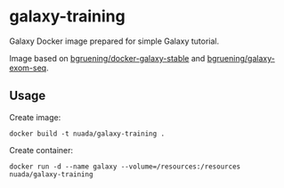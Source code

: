 # galaxy-training

Galaxy Docker image prepared for simple Galaxy tutorial.

Image based on [bgruening/docker-galaxy-stable](https://github.com/bgruening/docker-galaxy-stable) and [bgruening/galaxy-exom-seq](https://github.com/bgruening/docker-recipes/tree/master/galaxy-exom-seq).

## Usage
Create image:
```
docker build -t nuada/galaxy-training .
```

Create container:
```
docker run -d --name galaxy --volume=/resources:/resources nuada/galaxy-training
```

